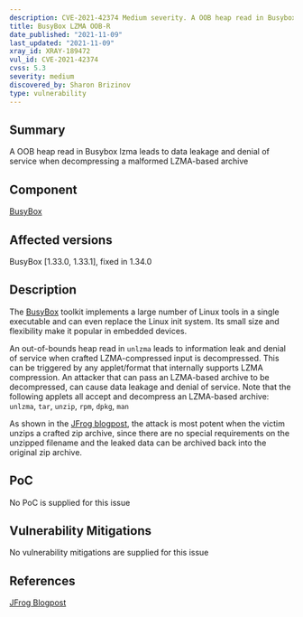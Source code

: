 ```yaml
---
description: CVE-2021-42374 Medium severity. A OOB heap read in Busybox lzma leads to data leakage and denial of service when decompressing a malformed LZMA-based archive
title: BusyBox LZMA OOB-R
date_published: "2021-11-09"
last_updated: "2021-11-09"
xray_id: XRAY-189472
vul_id: CVE-2021-42374
cvss: 5.3
severity: medium
discovered_by: Sharon Brizinov
type: vulnerability
---
```

## Summary
A OOB heap read in Busybox lzma leads to data leakage and denial of service when decompressing a malformed LZMA-based archive

## Component

[BusyBox](https://busybox.net/)

## Affected versions

BusyBox [1.33.0, 1.33.1], fixed in 1.34.0

## Description

The [BusyBox](https://busybox.net/) toolkit implements a large number of Linux tools in a single executable and can even replace the Linux init system. Its small size and flexibility make it popular in embedded devices.

An out-of-bounds heap read in `unlzma` leads to information leak and denial of service when crafted LZMA-compressed input is decompressed. This can be triggered by any applet/format that internally supports LZMA compression.
An attacker that can pass an LZMA-based archive to be decompressed, can cause data leakage and denial of service.
Note that the following applets all accept and decompress an LZMA-based archive:
`unlzma`, `tar`, `unzip`, `rpm`, `dpkg`, `man`

As shown in the [JFrog blogpost](https://jfrog.com/blog/unboxing-busybox-14-new-vulnerabilities-uncovered-by-claroty-and-jfrog/), the attack is most potent when the victim unzips a crafted zip archive, since there are no special requirements on the unzipped filename and the leaked data can be archived back into the original zip archive.

## PoC

No PoC is supplied for this issue

## Vulnerability Mitigations

No vulnerability mitigations are supplied for this issue

## References

[JFrog Blogpost](https://jfrog.com/blog/unboxing-busybox-14-new-vulnerabilities-uncovered-by-claroty-and-jfrog/)
